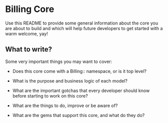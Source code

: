 
# Billing Core

Use this README to provide some general information about the core you are about
to build and which will help future developers to get started with a warm welcome, yay!


## What to write?

Some very important things you may want to cover:

- Does this core come with a Billing:: namespace, or is it top level?

- What is the purpose and business logic of each model?

- What are the important gotchas that every developer should know before starting to work on this core?

- What are the things to do, improve or be aware of?

- What are the gems that support this core, and what do they do?